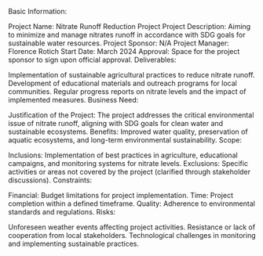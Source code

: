Basic Information:

Project Name: Nitrate Runoff Reduction Project
Project Description: Aiming to minimize and manage nitrates runoff in accordance with SDG goals for sustainable water resources.
Project Sponsor: N/A
Project Manager: Florence Rotich
Start Date: March 2024
Approval: Space for the project sponsor to sign upon official approval.
Deliverables:

Implementation of sustainable agricultural practices to reduce nitrate runoff.
Development of educational materials and outreach programs for local communities.
Regular progress reports on nitrate levels and the impact of implemented measures.
Business Need:

Justification of the Project: The project addresses the critical environmental issue of nitrate runoff, aligning with SDG goals for clean water and sustainable ecosystems.
Benefits: Improved water quality, preservation of aquatic ecosystems, and long-term environmental sustainability.
Scope:

Inclusions: Implementation of best practices in agriculture, educational campaigns, and monitoring systems for nitrate levels.
Exclusions: Specific activities or areas not covered by the project (clarified through stakeholder discussions).
Constraints:

Financial: Budget limitations for project implementation.
Time: Project completion within a defined timeframe.
Quality: Adherence to environmental standards and regulations.
Risks:

Unforeseen weather events affecting project activities.
Resistance or lack of cooperation from local stakeholders.
Technological challenges in monitoring and implementing sustainable practices.
